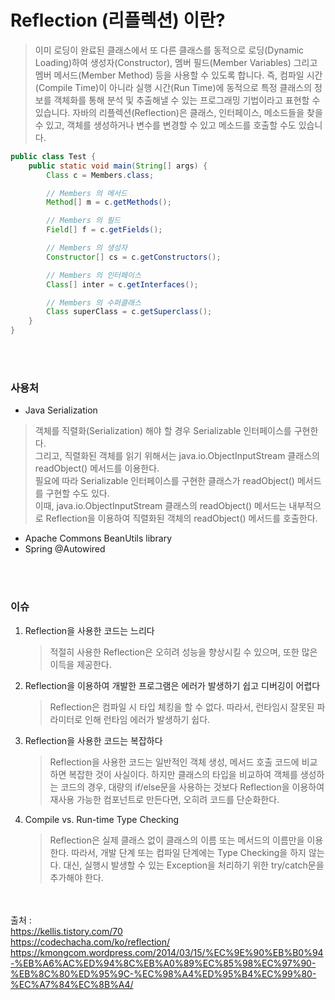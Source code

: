 # Reflection (리플렉션) 이란?
> 이미 로딩이 완료된 클래스에서 또 다른 클래스를 동적으로 로딩(Dynamic Loading)하여 생성자(Constructor), 멤버 필드(Member Variables) 그리고 멤버 메서드(Member Method) 등을 사용할 수 있도록 합니다.
> 즉, 컴파일 시간(Compile Time)이 아니라 실행 시간(Run Time)에 동적으로 특정 클래스의 정보를 객체화를 통해 분석 및 추출해낼 수 있는 프로그래밍 기법이라고 표현할 수 있습니다.
> 자바의 리플렉션(Reflection)은 클래스, 인터페이스, 메소드들을 찾을 수 있고, 객체를 생성하거나 변수를 변경할 수 있고 메소드를 호출할 수도 있습니다.    
```java
public class Test {
    public static void main(String[] args) {
        Class c = Members.class;

        // Members 의 메서드
        Method[] m = c.getMethods();

        // Members 의 필드
        Field[] f = c.getFields();

        // Members 의 생성자
        Constructor[] cs = c.getConstructors();

        // Members 의 인터페이스
        Class[] inter = c.getInterfaces();

        // Members 의 수퍼클래스
        Class superClass = c.getSuperclass();
    }
}
```
<br><br>
### 사용처
* Java Serialization
> 객체를 직렬화(Serialization) 해야 할 경우 Serializable 인터페이스를 구현한다.    
> 그리고, 직렬화된 객체를 읽기 위해서는 java.io.ObjectInputStream 클래스의 readObject() 메서드를 이용한다.    
> 필요에 따라 Serializable 인터페이스를 구현한 클래스가 readObject() 메서드를 구현할 수도 있다.    
> 이때, java.io.ObjectInputStream 클래스의 readObject() 메서드는 내부적으로 Reflection을 이용하여 직렬화된 객체의 readObject() 메서드를 호출한다.
* Apache Commons BeanUtils library  
* Spring @Autowired

<br><br>
### 이슈
1. Reflection을 사용한 코드는 느리다  
    > 적절히 사용한 Reflection은 오히려 성능을 향상시킬 수 있으며, 또한 많은 이득을 제공한다.  
2. Reflection을 이용하여 개발한 프로그램은 에러가 발생하기 쉽고 디버깅이 어렵다
    >  Reflection은 컴파일 시 타입 체킹을 할 수 없다. 따라서, 런타임시 잘못된 파라미터로 인해 런타임 에러가 발생하기 쉽다.  
3. Reflection을 사용한 코드는 복잡하다
    > Reflection을 사용한 코드는 일반적인 객체 생성, 메서드 호출 코드에 비교하면 복잡한 것이 사실이다.
    > 하지만 클래스의 타입을 비교하여 객체를 생성하는 코드의 경우, 대량의 if/else문을 사용하는 것보다 Reflection을 이용하여 재사용 가능한 컴포넌트로 만든다면, 오히려 코드를 단순화한다.
4. Compile vs. Run-time Type Checking
    > Reflection은 실제 클래스 없이 클래스의 이름 또는 메서드의 이름만을 이용한다. 따라서, 개발 단계 또는 컴파일 단계에는 Type Checking을 하지 않는다.
    > 대신, 실행시 발생할 수 있는 Exception을 처리하기 위한 try/catch문을 추가해야 한다.


<br><br>
출처 :    
https://kellis.tistory.com/70   
https://codechacha.com/ko/reflection/   
https://kmongcom.wordpress.com/2014/03/15/%EC%9E%90%EB%B0%94-%EB%A6%AC%ED%94%8C%EB%A0%89%EC%85%98%EC%97%90-%EB%8C%80%ED%95%9C-%EC%98%A4%ED%95%B4%EC%99%80-%EC%A7%84%EC%8B%A4/